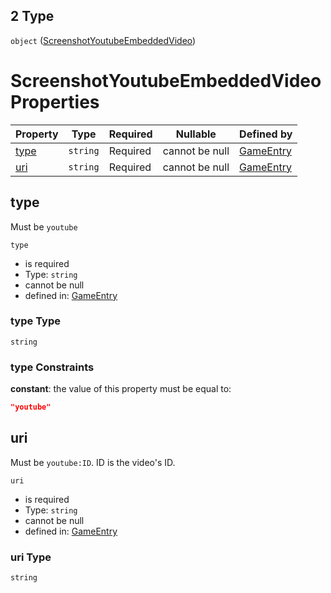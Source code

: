 ## 2 Type

`object` ([ScreenshotYoutubeEmbeddedVideo](game-properties-screenshots-items-oneof-screenshotyoutubeembeddedvideo.md))

# ScreenshotYoutubeEmbeddedVideo Properties

| Property      | Type     | Required | Nullable       | Defined by                                                                                                                                                               |
| :------------ | -------- | -------- | -------------- | :----------------------------------------------------------------------------------------------------------------------------------------------------------------------- |
| [type](#type) | `string` | Required | cannot be null | [GameEntry](game-properties-screenshots-items-oneof-screenshotyoutubeembeddedvideo-properties-type.md "undefined#/properties/screenshots/items/oneOf/2/properties/type") |
| [uri](#uri)   | `string` | Required | cannot be null | [GameEntry](game-properties-screenshots-items-oneof-screenshotyoutubeembeddedvideo-properties-uri.md "undefined#/properties/screenshots/items/oneOf/2/properties/uri")   |

## type

Must be `youtube`


`type`

-   is required
-   Type: `string`
-   cannot be null
-   defined in: [GameEntry](game-properties-screenshots-items-oneof-screenshotyoutubeembeddedvideo-properties-type.md "undefined#/properties/screenshots/items/oneOf/2/properties/type")

### type Type

`string`

### type Constraints

**constant**: the value of this property must be equal to:

```json
"youtube"
```

## uri

Must be `youtube:ID`. ID is the video's ID.


`uri`

-   is required
-   Type: `string`
-   cannot be null
-   defined in: [GameEntry](game-properties-screenshots-items-oneof-screenshotyoutubeembeddedvideo-properties-uri.md "undefined#/properties/screenshots/items/oneOf/2/properties/uri")

### uri Type

`string`
